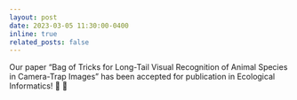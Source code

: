 ```yaml
---
layout: post
date: 2023-03-05 11:30:00-0400
inline: true
related_posts: false
---
```


Our paper “Bag of Tricks for Long-Tail Visual Recognition of Animal Species in Camera-Trap Images” has been accepted for publication in Ecological Informatics! :tada: :tada:

